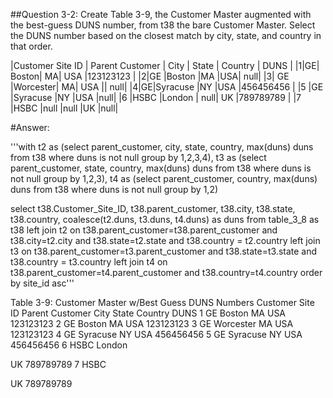 ##Question 3-2: 
Create Table 3-9, the Customer Master augmented with the best-guess DUNS number, from t38 the bare Customer Master.  Select the DUNS number based on the closest match by city, state, and country in that order.


|Customer Site ID | Parent Customer | City | State | Country | DUNS |
|1|GE| Boston| MA| USA |123123123 |
|2|GE |Boston |MA |USA| null|
|3| GE |Worcester| MA| USA || null|
|4|GE|Syracuse |NY |USA |456456456 |
|5 |GE |Syracuse |NY |USA |null|
|6 |HSBC |London | null|  UK |789789789 |
|7 |HSBC |null |null |UK |null|

#Answer:

'''with t2 as (select parent_customer, city, state, country, max(duns) duns
from t38
where duns is not null
group by 1,2,3,4),
t3 as (select parent_customer, state, country, max(duns) duns
from t38
where duns is not null
group by 1,2,3),
t4 as (select parent_customer, country, max(duns) duns
from t38
where duns is not null
group by 1,2)

select t38.Customer_Site_ID, t38.parent_customer, t38.city, t38.state, t38.country, coalesce(t2.duns, t3.duns, t4.duns) as duns
from table_3_8 as t38
left join t2 on t38.parent_customer=t38.parent_customer and t38.city=t2.city and t38.state=t2.state and t38.country = t2.country
left join t3 on t38.parent_customer=t3.parent_customer and t38.state=t3.state and t38.country = t3.country
left join t4 on t38.parent_customer=t4.parent_customer and t38.country=t4.country
order by site_id asc'''


Table 3-9:  Customer Master w/Best Guess DUNS Numbers
Customer Site ID Parent Customer City State Country DUNS
1
GE
Boston
MA
USA
123123123
2
GE
Boston
MA
USA
123123123
3
GE
Worcester
MA
USA
123123123
4
GE
Syracuse
NY
USA
456456456
5
GE
Syracuse
NY
USA
456456456
6
HSBC
London


UK
789789789
7
HSBC




UK
789789789
